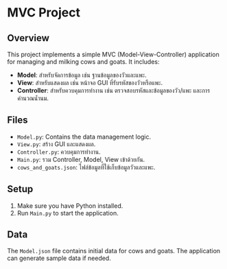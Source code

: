# MVC Project

## Overview
This project implements a simple MVC (Model-View-Controller) application for managing and milking cows and goats. It includes:

- **Model**: สำหรับจัดการข้อมูล เช่น ฐานข้อมูลของวัวและแพะ.
- **View**: สำหรับแสดงผล เช่น หน้าจอ GUI ที่รับรหัสของวัวหรือแพะ.
- **Controller**: สำหรับควบคุมการทำงาน เช่น ตรวจสอบรหัสและข้อมูลของวัว/แพะ และการคำนวณน้ำนม.

## Files
- `Model.py`: Contains the data management logic.
- `View.py`: สร้าง GUI และแสดงผล.
- `Controller.py`: ควบคุมการทำงาน.
- `Main.py`: รวม Controller, Model, View เข้าด้วยกัน.
- `cows_and_goats.json`: ไฟล์ข้อมูลที่ใช้เก็บข้อมูลวัวและแพะ.

## Setup
1. Make sure you have Python installed.
2. Run `Main.py` to start the application.

## Data
The `Model.json` file contains initial data for cows and goats. The application can generate sample data if needed.

